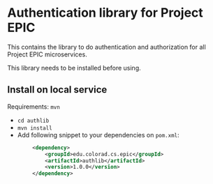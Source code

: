 # Authentication library for Project EPIC

This contains the library to do authentication and authorization for all Project EPIC microservices.

This library needs to be installed before using. 

## Install on local service

Requirements: `mvn`

- `cd authlib`
- `mvn install`
- Add following snippet to your dependencies on `pom.xml`:

```xml
        <dependency>
            <groupId>edu.colorad.cs.epic</groupId>
            <artifactId>authlib</artifactId>
            <version>1.0.0</version>
        </dependency>
```

